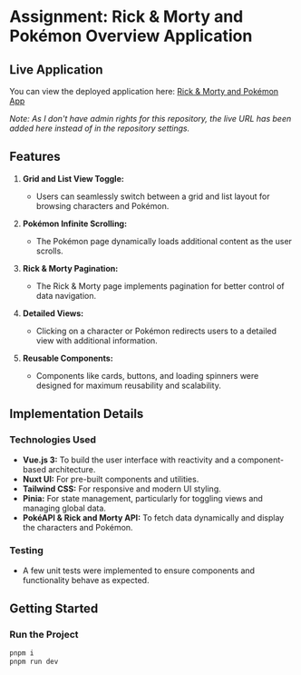 # Assignment: Rick & Morty and Pokémon Overview Application

## Live Application

You can view the deployed application here: 
[Rick & Morty and Pokémon App](https://rickandmortypluspokemon.netlify.app/rickandmorty)

_Note: As I don't have admin rights for this repository, the live URL has been added here instead of in the repository settings._

## Features

1. **Grid and List View Toggle:**
   - Users can seamlessly switch between a grid and list layout for browsing characters and Pokémon.

2. **Pokémon Infinite Scrolling:**
   - The Pokémon page dynamically loads additional content as the user scrolls.

3. **Rick & Morty Pagination:**
   - The Rick & Morty page implements pagination for better control of data navigation.

4. **Detailed Views:**
   - Clicking on a character or Pokémon redirects users to a detailed view with additional information.

5. **Reusable Components:**
   - Components like cards, buttons, and loading spinners were designed for maximum reusability and scalability.

## Implementation Details

### Technologies Used
   - **Vue.js 3:** To build the user interface with reactivity and a component-based architecture.
   - **Nuxt UI:** For pre-built components and utilities.
   - **Tailwind CSS:** For responsive and modern UI styling.
   - **Pinia:** For state management, particularly for toggling views and managing global data.
   - **PokéAPI & Rick and Morty API:** To fetch data dynamically and display the characters and Pokémon.

### Testing
   - A few unit tests were implemented to ensure components and functionality behave as expected.


## Getting Started

### Run the Project

```bash
pnpm i
pnpm run dev
```
